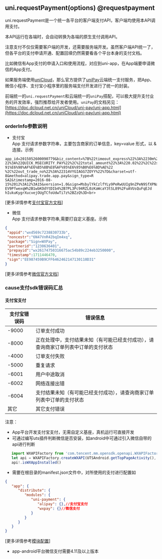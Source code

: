 ## uni.requestPayment(options) @requestpayment

<!-- UTSAPIJSON.requestPayment.description -->

uni.requestPayment是一个统一各平台的客户端支付API，客户端均使用本API调用支付。

本API运行在各端时，会自动转换为各端的原生支付调用API。

注意支付不仅仅需要客户端的开发，还需要服务端开发。虽然客户端API统一了，但各平台的支付申请开通、配置回填仍然需要看各个平台本身的支付文档。

比如微信有App支付的申请入口和使用流程，对应到uni-app，在App端要申请微信的App支付。

如果服务端使用[uniCloud](https://uniapp.dcloud.io/uniCloud/README)，那么官方提供了[uniPay](https://doc.dcloud.net.cn/uniCloud/uni-pay/uni-app.html)云端统一支付服务，把App、微信小程序、支付宝小程序里的服务端支付开发进行了统一的封装。

前端统一的`uni.requestPayment`和云端统一的`uniPay`搭配，可以极大提升支付业务的开发效率，强烈推荐给开发者使用。`uniPay`的文档另见：[https://doc.dcloud.net.cn/uniCloud/uni-pay/uni-app.html](https://doc.dcloud.net.cn/uniCloud/uni-pay/uni-app.html)

<!-- UTSAPIJSON.requestPayment.param -->

### orderInfo参数说明

 - 支付宝\
  App 支付请求参数字符串，主要包含商家的订单信息，key=value 形式，以 & 连接。示例
  ```
  app_id=2015052600090779&biz_content=%7B%22timeout_express%22%3A%2230m%22%2C%22seller_id%22%3A%22%22%2C%22product_code%
  22%3A%22QUICK_MSECURITY_PAY%22%2C%22total_amount%22%3A%220.02%22%2C%22subject%22%3A%221%22%2C%22body%22%3A%22%E6%88%
  91%E6%98%AF%E6%B5%8B%E8%AF%95%E6%95%B0%E6%8D%AE%22
  %2C%22out_trade_no%22%3A%22314VYGIAGG7ZOYY%22%7D&charset=utf-8&method=alipay.trade.app.pay&sign_type=R
  SA2&timestamp=2016-08-15%2012%3A12%3A15&version=1.0&sign=MsbylYkCzlfYLy9PeRwUUIg9nZPeN9SfXPNavUCroGKR5Kqvx0nEnd3eRmKxJuthNUx4ERCXe552
  EV9PfwexqW%2B1wbKOdYtDIb4%2B7PL3Pc94RZL0zKaWcaY3tSL89%2FuAVUsQuFqEJd
  hIukuKygrXucvejOUgTCfoUdwTi7z%2BZzQ%3D<br>
  ```
  [更多详情参考[支付宝官方文档](https://opendocs.alipay.com/open/204/105296?pathHash=22ed0058&ref=api)]
 -  微信\
  App 支付请求参数字符串,需要打自定义基座。示例
  ```json
  {
   "appid":"wxd569c7238830733b",
   "noncestr":"6N47VnR42bqIm4xq",
   "package":"Sign=WXPay",
   "partnerid":"1230636401",
   "prepayid":"wx26174750316675ac54b89c224eb3250000",
   "timestamp":1711446470,
   "sign":"EE987459B9CFF6462462147130110D31"
  }
  ```
  [更多详情参考[微信官方文档]( https://pay.weixin.qq.com/wiki/doc/api/wxa/wxa_api.php?chapter=9_1)]



<!-- UTSAPIJSON.requestPayment.returnValue -->

<!-- UTSAPIJSON.requestPayment.compatibility -->

<!-- UTSAPIJSON.requestPayment.tutorial -->

### cause支付sdk错误码汇总

#### 支付宝支付
| 支付宝错误码 | 错误信息 |
|---|---|
| -9000 | 订单支付成功 |
| -8000 | 正在处理中，支付结果未知（有可能已经支付成功），请查询商家订单列表中订单的支付状态 |
| -4000 | 订单支付失败 |
| -5000 | 重复请求 |
| -6001 | 用户中途取消 |
| -6002 | 网络连接出错 |
| -6004 | 支付结果未知（有可能已经支付成功），请查询商家订单列表中订单的支付状态 |
|  其它  | 其它支付错误 |

注意：
- App平台开发支付宝支付，无需自定义基座，真机运行可直接开发
- 可通过编写uts插件判断微信是否安装，如android中可通过引入微信自带的api进行判断

```ts
   import WXAPIFactory from 'com.tencent.mm.opensdk.openapi.WXAPIFactory';
   let api = WXAPIFactory.createWXAPI(UTSAndroid.getTopPageActivity(), '');
   api!.isWXAppInstalled()
```

- 需要在根目录的manifest.json文件中，对所使用的支付进行配置如

```json
{
   "app": {
      "distribute": {
         "modules": {
            "uni-payment": {
               "alipay": {},//支付宝支付
               "wxpay": {}//微信支付
            }
         }
      }
   }
}
```

[更多详情参考[模块配置](https://doc.dcloud.net.cn/uni-app-x/collocation/manifest-modules.html#uni-payment)]
- app-android平台微信支付需要4.11及以上版本


<!-- UTSAPIJSON.requestPayment.example -->

<!-- UTSAPIJSON.general_type.name -->

<!-- UTSAPIJSON.general_type.param -->
